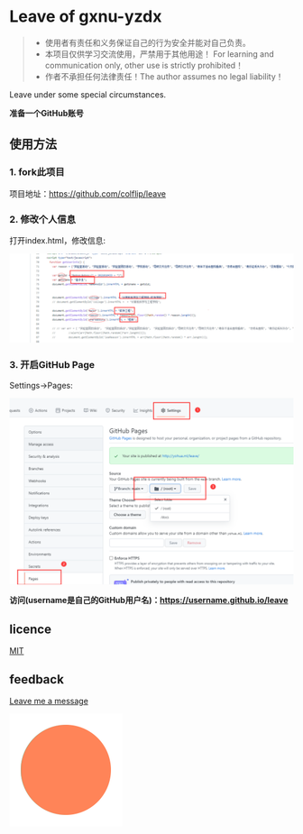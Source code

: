 # **Leave of gxnu-yzdx**

> * 使用者有责任和义务保证自己的行为安全并能对自己负责。
> * 本项目仅供学习交流使用，严禁用于其他用途！ For learning and communication only, other use is strictly prohibited！
> * 作者不承担任何法律责任！The author assumes no legal liability！

Leave under some special circumstances.

**准备一个GitHub账号**
## 使用方法

### 1. fork此项目
项目地址：https://github.com/colflip/leave

### 2. 修改个人信息
打开index.html，修改信息:

![update  information](img/1.png)

### 3. 开启GitHub Page  
Settings->Pages:

![start Github Pages](img/2.png)

**访问(username是自己的GitHub用户名)：https://username.github.io/leave**

## licence
[MIT](LICENSE)

## feedback
[Leave me a message](https://github.com/colflip/leave/issues/new)

![logo](img/logo.gif)